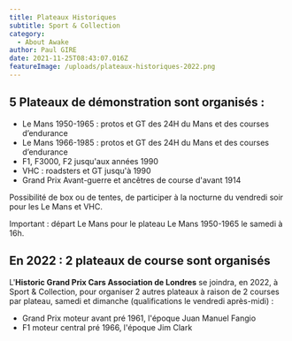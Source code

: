 ```yaml
---
title: Plateaux Historiques
subtitle: Sport & Collection
category:
  - About Awake
author: Paul GIRE
date: 2021-11-25T08:43:07.016Z
featureImage: /uploads/plateaux-historiques-2022.png
---
```

## 5 Plateaux de démonstration sont organisés :


* Le Mans 1950-1965 : protos et GT des 24H du Mans et des courses d’endurance
* Le Mans 1966-1985 : protos et GT des 24H du Mans et des courses d’endurance
* F1, F3000, F2 jusqu'aux années 1990
* VHC : roadsters et GT jusqu'à 1990
* Grand Prix Avant-guerre et ancêtres de course d'avant 1914



Possibilité de box ou de tentes, de participer à la nocturne du vendredi soir pour les Le Mans et VHC.

Important : départ Le Mans pour le plateau Le Mans 1950-1965 le samedi à 16h.



## En 2022 : 2 plateaux de course sont organisés 

L'**Historic Grand Prix Cars Association de Londres** se joindra, en 2022, à Sport & Collection, pour organiser 2 autres plateaux à raison de 2 courses par plateau, samedi et dimanche (qualifications le vendredi après-midi) :



* Grand Prix moteur avant pré 1961, l'époque Juan Manuel Fangio
* F1 moteur central pré 1966, l'époque Jim Clark
